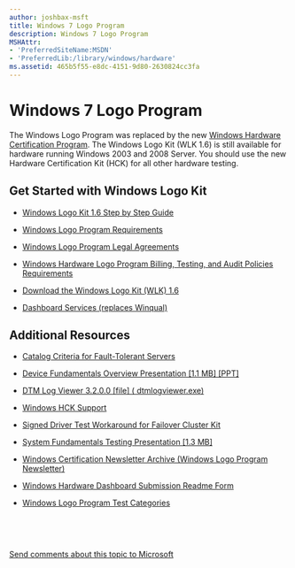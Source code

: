 ```yaml
---
author: joshbax-msft
title: Windows 7 Logo Program
description: Windows 7 Logo Program
MSHAttr:
- 'PreferredSiteName:MSDN'
- 'PreferredLib:/library/windows/hardware'
ms.assetid: 465b5f55-e8dc-4151-9d80-2630824cc3fa
---
```


# Windows 7 Logo Program


The Windows Logo Program was replaced by the new [Windows Hardware Certification Program](http://msdn.microsoft.com/windows/hardware/gg463010). The Windows Logo Kit (WLK 1.6) is still available for hardware running Windows 2003 and 2008 Server. You should use the new Hardware Certification Kit (HCK) for all other hardware testing.

## Get Started with Windows Logo Kit


-   [Windows Logo Kit 1.6 Step by Step Guide](windows-logo-kit-16-step-by-step-guide.md)

-   [Windows Logo Program Requirements](http://msdn.microsoft.com/library/windows/hardware/hh833778)

-   [Windows Logo Program Legal Agreements](http://sysdev.microsoft.com/en-US/Hardware/member/LAC/Default.aspx)

-   [Windows Hardware Logo Program Billing, Testing, and Audit Policies Requirements](http://download.microsoft.com/download/B/6/0/B603B461-01AF-40F2-8C2C-97CCB9CE6E89/billing-testing-audit-policies-hardware-logo-program.docx)

-   [Download the Windows Logo Kit (WLK) 1.6](http://www.microsoft.com/download/details.aspx?id=39359)

-   [Dashboard Services (replaces Winqual)](http://msdn.microsoft.com/library/windows/hardware/gg463091)

## Additional Resources


-   [Catalog Criteria for Fault-Tolerant Servers](catalog-criteria-for-fault-tolerant-servers.md)

-   [Device Fundamentals Overview Presentation \[1.1 MB\] \[PPT\]](http://download.microsoft.com/download/4/0/8/408272e3-9310-4df3-9c19-f2b5e4c3d3ca/ihv_devfund.pptx)

-   [DTM Log Viewer 3.2.0.0 \[file\] ( dtmlogviewer.exe)](http://download.microsoft.com/download/c/1/e/c1e7f386-cd6c-4e25-a249-986d30e736ad/dtmlogviewer.exe)

-   [Windows HCK Support](windows-hck-support.md)

-   [Signed Driver Test Workaround for Failover Cluster Kit](signed-driver-test-workaround-for-failover-cluster-kit.md)

-   [System Fundamentals Testing Presentation \[1.3 MB\]](http://download.microsoft.com/download/4/0/8/408272e3-9310-4df3-9c19-f2b5e4c3d3ca/ihv_sysfund.pptx)

-   [Windows Certification Newsletter Archive (Windows Logo Program Newsletter)](http://msdn.microsoft.com/library/windows/hardware/dn339175.aspx)

-   [Windows Hardware Dashboard Submission Readme Form](http://download.microsoft.com/download/4/C/3/4C34C72F-FD65-41C9-B89A-A0858A2C3562/windows-hardware-dashboard-submission-readme.docx)

-   [Windows Logo Program Test Categories](windows-logo-program-test-categories.md)

 

 

[Send comments about this topic to Microsoft](mailto:wsddocfb@microsoft.com?subject=Documentation%20feedback%20%5Bp_hck\p_hck%5D:%20Windows%207%20Logo%20Program%20%20RELEASE:%20%284/27/2016%29&body=%0A%0APRIVACY%20STATEMENT%0A%0AWe%20use%20your%20feedback%20to%20improve%20the%20documentation.%20We%20don't%20use%20your%20email%20address%20for%20any%20other%20purpose,%20and%20we'll%20remove%20your%20email%20address%20from%20our%20system%20after%20the%20issue%20that%20you're%20reporting%20is%20fixed.%20While%20we're%20working%20to%20fix%20this%20issue,%20we%20might%20send%20you%20an%20email%20message%20to%20ask%20for%20more%20info.%20Later,%20we%20might%20also%20send%20you%20an%20email%20message%20to%20let%20you%20know%20that%20we've%20addressed%20your%20feedback.%0A%0AFor%20more%20info%20about%20Microsoft's%20privacy%20policy,%20see%20http://privacy.microsoft.com/default.aspx. "Send comments about this topic to Microsoft")




